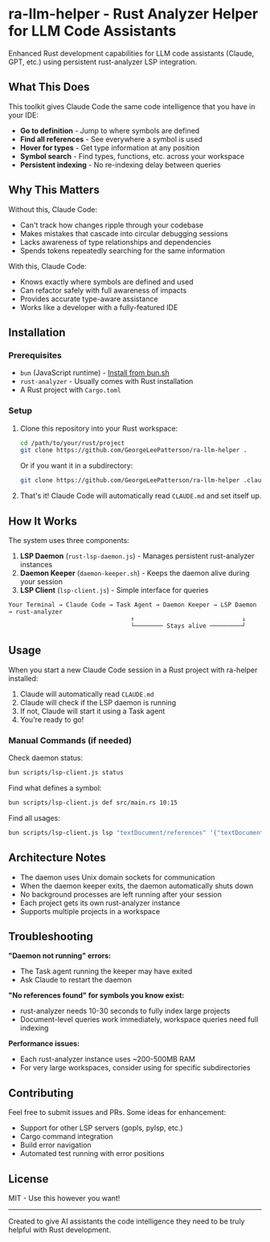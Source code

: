 # ra-llm-helper - Rust Analyzer Helper for LLM Code Assistants

Enhanced Rust development capabilities for LLM code assistants (Claude, GPT, etc.) using persistent rust-analyzer LSP integration.

## What This Does

This toolkit gives Claude Code the same code intelligence that you have in your IDE:
- **Go to definition** - Jump to where symbols are defined
- **Find all references** - See everywhere a symbol is used
- **Hover for types** - Get type information at any position
- **Symbol search** - Find types, functions, etc. across your workspace
- **Persistent indexing** - No re-indexing delay between queries

## Why This Matters

Without this, Claude Code:
- Can't track how changes ripple through your codebase
- Makes mistakes that cascade into circular debugging sessions
- Lacks awareness of type relationships and dependencies
- Spends tokens repeatedly searching for the same information

With this, Claude Code:
- Knows exactly where symbols are defined and used
- Can refactor safely with full awareness of impacts
- Provides accurate type-aware assistance
- Works like a developer with a fully-featured IDE

## Installation

### Prerequisites
- `bun` (JavaScript runtime) - [Install from bun.sh](https://bun.sh)
- `rust-analyzer` - Usually comes with Rust installation
- A Rust project with `Cargo.toml`

### Setup

1. Clone this repository into your Rust workspace:
   ```bash
   cd /path/to/your/rust/project
   git clone https://github.com/GeorgeLeePatterson/ra-llm-helper .
   ```
   
   Or if you want it in a subdirectory:
   ```bash
   git clone https://github.com/GeorgeLeePatterson/ra-llm-helper .claude-helpers
   ```

2. That's it! Claude Code will automatically read `CLAUDE.md` and set itself up.

## How It Works

The system uses three components:

1. **LSP Daemon** (`rust-lsp-daemon.js`) - Manages persistent rust-analyzer instances
2. **Daemon Keeper** (`daemon-keeper.sh`) - Keeps the daemon alive during your session
3. **LSP Client** (`lsp-client.js`) - Simple interface for queries

```
Your Terminal → Claude Code → Task Agent → Daemon Keeper → LSP Daemon → rust-analyzer
                                  ↑                              ↓
                                  └──────── Stays alive ─────────┘
```

## Usage

When you start a new Claude Code session in a Rust project with ra-helper installed:

1. Claude will automatically read `CLAUDE.md`
2. Claude will check if the LSP daemon is running
3. If not, Claude will start it using a Task agent
4. You're ready to go!

### Manual Commands (if needed)

Check daemon status:
```bash
bun scripts/lsp-client.js status
```

Find what defines a symbol:
```bash
bun scripts/lsp-client.js def src/main.rs 10:15
```

Find all usages:
```bash
bun scripts/lsp-client.js lsp "textDocument/references" '{"textDocument":{"uri":"file:///full/path/to/file.rs"},"position":{"line":9,"character":14},"context":{"includeDeclaration":true}}'
```

## Architecture Notes

- The daemon uses Unix domain sockets for communication
- When the daemon keeper exits, the daemon automatically shuts down
- No background processes are left running after your session
- Each project gets its own rust-analyzer instance
- Supports multiple projects in a workspace

## Troubleshooting

**"Daemon not running" errors:**
- The Task agent running the keeper may have exited
- Ask Claude to restart the daemon

**"No references found" for symbols you know exist:**
- rust-analyzer needs 10-30 seconds to fully index large projects
- Document-level queries work immediately, workspace queries need full indexing

**Performance issues:**
- Each rust-analyzer instance uses ~200-500MB RAM
- For very large workspaces, consider using for specific subdirectories

## Contributing

Feel free to submit issues and PRs. Some ideas for enhancement:
- Support for other LSP servers (gopls, pylsp, etc.)
- Cargo command integration
- Build error navigation
- Automated test running with error positions

## License

MIT - Use this however you want!

---

Created to give AI assistants the code intelligence they need to be truly helpful with Rust development.